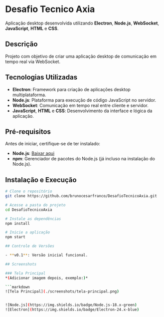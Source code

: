 # Desafio Tecnico Axia

Aplicação desktop desenvolvida utilizando **Electron**, **Node.js**, **WebSocket**, **JavaScript**, **HTML** e **CSS**.

## Descrição
Projeto com objetivo de criar uma aplicação desktop de comunicação em tempo real via WebSocket.

## Tecnologias Utilizadas
- **Electron**: Framework para criação de aplicações desktop multiplataforma.
- **Node.js**: Plataforma para execução de código JavaScript no servidor.
- **WebSocket**: Comunicação em tempo real entre cliente e servidor.
- **JavaScript**, **HTML** e **CSS**: Desenvolvimento da interface e lógica da aplicação.

## Pré-requisitos
Antes de iniciar, certifique-se de ter instalado:
- **Node.js**: [Baixar aqui](https://nodejs.org/)
- **npm**: Gerenciador de pacotes do Node.js (já incluso na instalação do Node.js).

## Instalação e Execução
```bash
# Clone o repositório
git clone https://github.com/brunocesarfranco/DesafioTecnicoAxia.git

# Acesse a pasta do projeto
cd DesafioTecnicoAxia

# Instale as dependências
npm install

# Inicie a aplicação
npm start

## Controle de Versões

- **v0.1**: Versão inicial funcional.

## Screenshots

### Tela Principal
*(Adicionar imagem depois, exemplo:)*

```markdown
![Tela Principal](./screenshots/tela-principal.png)


![Node.js](https://img.shields.io/badge/Node.js-18.x-green)
![Electron](https://img.shields.io/badge/Electron-24.x-blue)